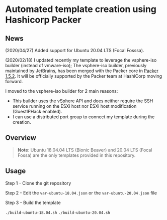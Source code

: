 # Automated template creation using Hashicorp Packer

## News

(2020/04/27) Added support for Ubuntu 20.04 LTS (Focal Fosssa).

(2020/02/18) I updated recently my template to leverage the vsphere-iso builder (instead of vmware-iso); The vsphere-iso builder, previously maintained by JetBrains, has been merged with the Packer core in [Packer 1.5.2](https://github.com/hashicorp/packer/blob/v1.5.4/CHANGELOG.md#152-february-12-2020). It will be officially supported by the Packer team at HashiCorp moving forward.

I moved to the vsphere-iso builder for 2 main reasons:
* This builder uses the vSphere API and does neither require the SSH service running on the ESXi host nor ESXi host modification (GuestIPHack enabled).
* I can use a distributed port group to connect my template during the creation.

## Overview

> **Note**: Ubuntu 18.04.04 LTS (Bionic Beaver) and 20.04 LTS (Focal Fossa) are the only templates provided in this repository.

## Usage

Step 1 - Clone the git repository

Step 2 - Edit the `var-ubuntu-18.04.json` or the `var-ubuntu-20.04.json` file

Step 3 - Build the template

`./build-ubuntu-18.04.sh`
`./build-ubuntu-20.04.sh`
